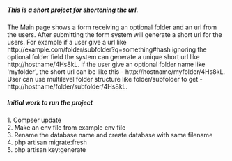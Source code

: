 <h5>
This is a short project for shortening the url.
</h5>

<p>
    The Main page shows a form receiving an optional folder and an url from the users. After submitting the form system will generate a short url for the users. For example if a user give a url like http://example.com/folder/subfolder?q=something#hash ignoring the optional folder field the system can generate a unique short url like http://hostname/4Hs8kL. If the user give an optional folder name like 'myfolder', the short url can be like this - http://hostname/myfolder/4Hs8kL. User can use multilevel folder structure like folder/subfolder to get - http://hostname/folder/subfolder/4Hs8kL.
</p>

<h5>Initial work to run the project</h5>
<p>
1. Compser update<br>
2. Make an env file from example env file<br>
3. Rename the database name and create database with same filename<br>
4. php artisan migrate:fresh<br>
5. php artisan key:generate<br>
</p>